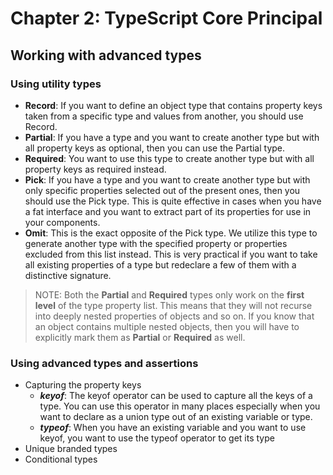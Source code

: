 # Chapter 2: TypeScript Core Principal

## Working with advanced types

### Using utility types

- **Record**: If you want to define an object type that contains property keys taken from a specific type and values from another, you should use Record.
- **Partial**: If you have a type and you want to create another type but with all property keys as optional, then you can use the Partial type.
- **Required**: You want to use this type to create another type but with all property keys as required instead.
- **Pick**: If you have a type and you want to create another type but with only specific properties selected out of the present ones, then you should use the Pick type. This is quite effective in cases when you have a fat interface and you want to extract part of its properties for use in your components.
- **Omit**: This is the exact opposite of the Pick type. We utilize this type to generate another type with the specified property or properties excluded from this list instead. This is very practical if you want to take all existing properties of a type but redeclare a few of them with a distinctive signature.

> NOTE: Both the **Partial** and **Required** types only work on the **first level** of the type property list. This means that they will not recurse into deeply nested properties of objects and so on. If you know that an object contains multiple nested objects, then you will have to explicitly mark them as **Partial** or **Required** as well.

### Using advanced types and assertions

- Capturing the property keys
  - ***keyof***: The keyof operator can be used to capture all the keys of a type. You can use this operator in many places especially when you want to declare as a union type out of an existing variable or type.
  - ***typeof***: When you have an existing variable and you want to use keyof, you want to use the typeof operator to get its type
- Unique branded types
- Conditional types

